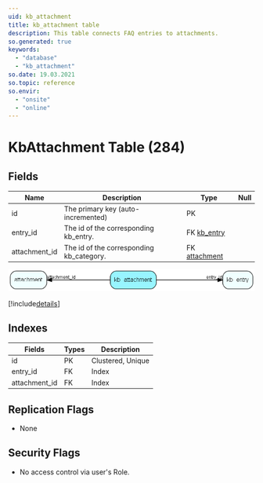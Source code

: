```yaml
---
uid: kb_attachment
title: kb_attachment table
description: This table connects FAQ entries to attachments.
so.generated: true
keywords:
  - "database"
  - "kb_attachment"
so.date: 19.03.2021
so.topic: reference
so.envir:
  - "onsite"
  - "online"
---
```


# KbAttachment Table (284)

## Fields

| Name | Description | Type | Null |
|------|-------------|------|:----:|
|id|The primary key (auto-incremented)|PK| |
|entry\_id|The id of the corresponding kb_entry.|FK [kb_entry](kb_entry.md)| |
|attachment\_id|The id of the corresponding kb_category.|FK [attachment](attachment.md)| |


![kb_attachment table relationship diagram](media\kb_attachment.png)

[!include[details](./includes/kb-attachment.md)]

## Indexes

| Fields | Types | Description |
|--------|-------|-------------|
|id |PK |Clustered, Unique |
|entry\_id |FK |Index |
|attachment\_id |FK |Index |

## Replication Flags

* None

## Security Flags

* No access control via user's Role.


